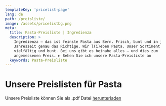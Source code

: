 ```yaml
---
templateKey: 'pricelist-page'
lang: de
path: /preisliste/
image: /assets/pricelistbg.png
meta:
  title: Pasta-Preisliste | Ingredienza 
  description: >
    Ingredienza – das ist feinste Pasta aus Bern. Frisch, bunt und in jeder
    Jahreszeit genau das Richtige. Wir l(i)eben Pasta. Unser Sortiment ist
    vielfältig und bunt. Bei uns gibt es beinahe alles – und dies zum
    angemessenen Preis. ► Sehen Sie ich unsere Pasta-Preisliste an
  keywords: Pasta-Preisliste 
---
```


# Unsere Preislisten für Pasta

Unsere Preisliste können Sie als .pdf Datei [herunterladen](/assets/preisliste.pdf)
